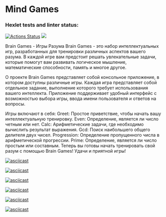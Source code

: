 # Mind Games

### Hexlet tests and linter status:
[![Actions Status](https://github.com/Grand9/java-project-61/actions/workflows/hexlet-check.yml/badge.svg)](https://github.com/Grand9/java-project-61/actions)
<a href="https://codeclimate.com/github/Grand9/java-project-61/maintainability"><img src="https://api.codeclimate.com/v1/badges/b890b7116438bbbc26dd/maintainability" /></a>

Brain Games - Игры Разума
Brain Games - это набор интеллектуальных игр, разработанных для тренировки различных аспектов вашего разума. В каждой игре вам предстоит решать увлекательные задачи, которые помогут вам развивать логическое мышление, математические способности, память и многое другое.

О проекте
Brain Games представляет собой консольное приложение, в котором доступны различные игры. Каждая игра представляет собой отдельное задание, выполнение которого требует использования вашего интеллекта. Приложение поддерживает удобный интерфейс с возможностью выбора игры, ввода имени пользователя и ответов на вопросы.

Игры включают в себя:
Greet: Простое приветствие, чтобы начать вашу интеллектуальную тренировку.
Even: Определение, является ли число четным или нет.
Calc: Арифметические задачи, где необходимо вычислить результат выражения.
Gcd: Поиск наибольшего общего делителя двух чисел.
Progression: Определение пропущенного числа в арифметической прогрессии.
Prime: Определение, является ли число простым или составным.
Теперь вы готовы начать тренировать свой разум с помощью Brain Games! Удачи и приятной игры!

[![asciicast](https://asciinema.org/a/wVPmfAWUEAw2oHZgjqWWc5dUj.svg)](https://asciinema.org/a/wVPmfAWUEAw2oHZgjqWWc5dUj)

[![asciicast](https://asciinema.org/a/9wndkRTyCYf4SEfXD6XpPhDeN.svg)](https://asciinema.org/a/9wndkRTyCYf4SEfXD6XpPhDeN)

[![asciicast](https://asciinema.org/a/gRR6nQ4wI3VVEl2T3Am6aosra.svg)](https://asciinema.org/a/gRR6nQ4wI3VVEl2T3Am6aosra)

[![asciicast](https://asciinema.org/a/i1gTn3UtZyGuceDDiCvHVhrGB.svg)](https://asciinema.org/a/i1gTn3UtZyGuceDDiCvHVhrGB)

[![asciicast](https://asciinema.org/a/5pilZphxHqQg7HasJ06woSB4I.svg)](https://asciinema.org/a/5pilZphxHqQg7HasJ06woSB4I)

[![asciicast](https://asciinema.org/a/zHYu84g6wCwDwg6oiUQMeMDk0.svg)](https://asciinema.org/a/zHYu84g6wCwDwg6oiUQMeMDk0)

